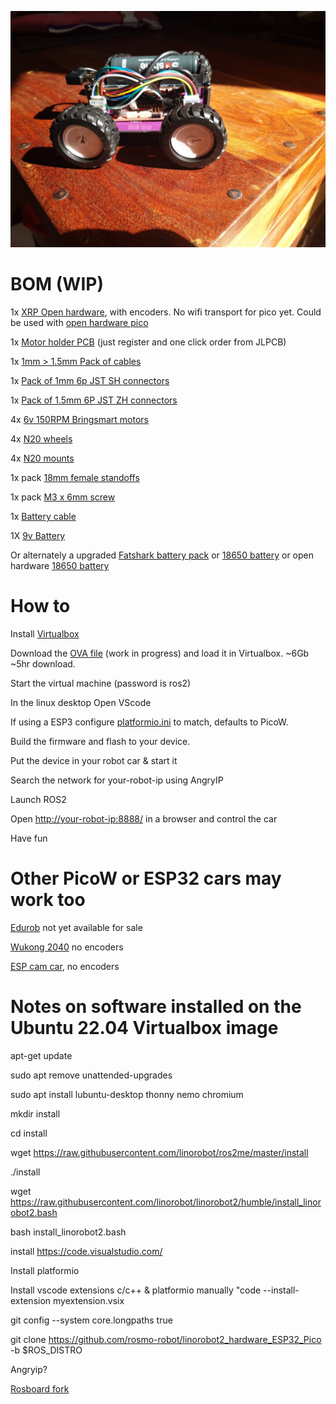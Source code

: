 
 ![Bot](https://raw.githubusercontent.com/samuk/IntroToRoboticsV2/main/course/ros2/xrp4.jpeg)
# BOM (WIP)

1x [XRP Open hardware](https://www.sparkfun.com/products/22230), with encoders. No wifi transport for pico yet. Could be used with [open hardware pico](https://www.olimex.com/Products/MicroPython/RP2040-PICO30/open-source-hardware)

1x [Motor holder PCB](https://easyeda.com/editor#id=e655b08f80cd412e8119d61893779e39) (just register and one click order from JLPCB)

1x [1mm > 1.5mm Pack of cables](https://www.aliexpress.com/item/32800824381.html)

1x [Pack of 1mm 6p JST SH connectors](https://s.click.aliexpress.com/e/_DDIr1m7)

1x [Pack of 1.5mm 6P JST ZH connectors](https://www.aliexpress.com/item/32911443586.html)

4x [6v 150RPM Bringsmart motors](https://s.click.aliexpress.com/e/_DC72ruf)

4x [N20 wheels](https://s.click.aliexpress.com/e/_DBjDZqx)

4x [N20 mounts](https://s.click.aliexpress.com/e/_Dm7LWRD)

1x pack [18mm female standoffs](https://www.aliexpress.com/item/32539100523.html)

1x pack [M3 x 6mm screw](https://www.aliexpress.com/item/32539100523.html)

1x [Battery cable](https://www.aliexpress.com/item/1005003207076823.html)

1X [9v Battery](https://s.click.aliexpress.com/e/_DdPChq3)

Or alternately a upgraded [Fatshark battery pack](https://www.amazon.co.uk/Tattu-2500-mAh-Replacement-Battery-Fatshark/dp/B071D92NWW) or [18650 battery](https://s.click.aliexpress.com/e/_DClgys7) or open hardware [18650 battery](https://oshwlab.com/wagiminator/fp6277-power-bank)

# How to

Install [Virtualbox](https://www.virtualbox.org/wiki/Downloads)

Download the [OVA file](https://archive.org/details/ros-2_OVA_0_1) (work in progress) and load it in Virtualbox. ~6Gb ~5hr download.

Start the virtual machine (password is ros2)

In the linux desktop Open VScode

If using a ESP3 configure [platformio.ini](https://github.com/rosmo-robot/linorobot2_hardware_ESP32_Pico/blob/master/firmware/platformio.ini) to match, defaults to PicoW.

Build the firmware and flash to your device.

Put the device in your robot car & start it

Search the network for your-robot-ip using AngryIP

Launch ROS2

Open [http://your-robot-ip:8888/](https://github.com/dheera/rosboard/pull/100) in a browser and control the car

Have fun

# Other PicoW or ESP32 cars may work too

[Edurob](https://github.com/IDiAL-IMSL/Edurob/tree/main) not yet available for sale

[Wukong 2040](https://www.elecfreaks.com/elecfreaks-wukong2040-breakout-board-for-raspberry-pi-pico.html) no encoders

[ESP cam car](https://www.aliexpress.com/item/1005005439195049.html), no encoders

# Notes on software installed on the Ubuntu 22.04 Virtualbox image

apt-get update

sudo apt remove unattended-upgrades

sudo apt install lubuntu-desktop thonny nemo chromium

mkdir install

cd install

wget https://raw.githubusercontent.com/linorobot/ros2me/master/install

./install

wget https://raw.githubusercontent.com/linorobot/linorobot2/humble/install_linorobot2.bash

bash install_linorobot2.bash

install https://code.visualstudio.com/

Install platformio

Install vscode extensions c/c++ & platformio manually "code --install-extension myextension.vsix

git config --system core.longpaths true

git clone https://github.com/rosmo-robot/linorobot2_hardware_ESP32_Pico -b $ROS_DISTRO

Angryip?

[Rosboard fork](https://github.com/dheera/rosboard/pull/100)
